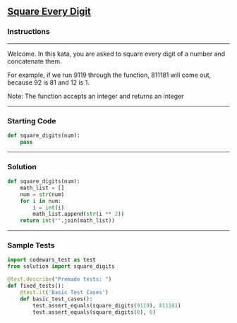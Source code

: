 ## [Square Every Digit](https://www.codewars.com/kata/546e2562b03326a88e000020)

### Instructions

---

Welcome. In this kata, you are asked to square every digit of a number and concatenate them.

For example, if we run 9119 through the function, 811181 will come out, because 92 is 81 and 12 is 1.

Note: The function accepts an integer and returns an integer

---

### Starting Code


```python
def square_digits(num):
    pass
```

---

### Solution


```python
def square_digits(num):
    math_list = []
    num = str(num)
    for i in num:
        i = int(i)
        math_list.append(str(i ** 2))
    return int("".join(math_list))
```

---

### Sample Tests

```python
import codewars_test as test
from solution import square_digits

@test.describe("Premade tests: ")
def fixed_tests():
    @test.it('Basic Test Cases')
    def basic_test_cases():
        test.assert_equals(square_digits(9119), 811181)
        test.assert_equals(square_digits(0), 0)
```
